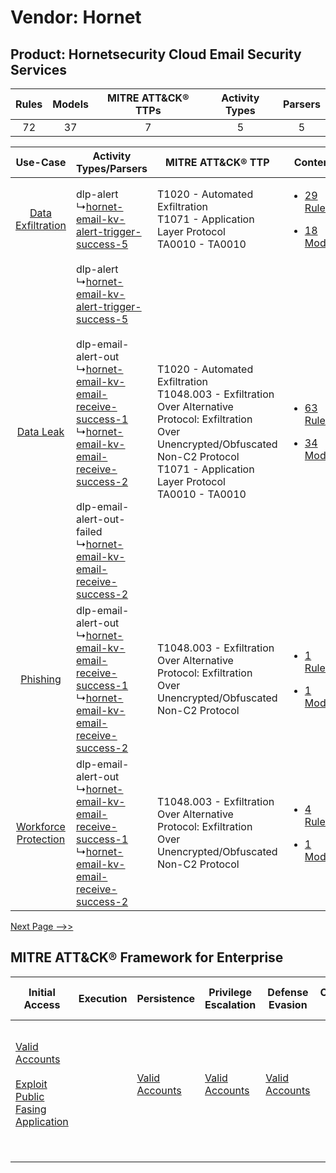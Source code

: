 Vendor: Hornet
==============
Product: Hornetsecurity Cloud Email Security Services
-----------------------------------------------------
| Rules | Models | MITRE ATT&CK® TTPs | Activity Types | Parsers |
|:-----:|:------:|:------------------:|:--------------:|:-------:|
|  72   |   37   |         7          |       5        |    5    |

|    Use-Case    | Activity Types/Parsers    | MITRE ATT&CK® TTP    | Content    |
|:----:| ---- | ---- | ---- |
|    [Data Exfiltration](../../../UseCases/uc_data_exfiltration.md)    |  dlp-alert<br> ↳[hornet-email-kv-alert-trigger-success-5](Ps/pC_hornetemailkvalerttriggersuccess5.md)<br>    | T1020 - Automated Exfiltration<br>T1071 - Application Layer Protocol<br>TA0010 - TA0010<br>    | [<ul><li>29 Rules</li></ul><ul><li>18 Models</li></ul>](RM/r_m_hornet_hornetsecurity_cloud_email_security_services_Data_Exfiltration.md)  |
|    [Data Leak](../../../UseCases/uc_data_leak.md)    |  dlp-alert<br> ↳[hornet-email-kv-alert-trigger-success-5](Ps/pC_hornetemailkvalerttriggersuccess5.md)<br><br> dlp-email-alert-out<br> ↳[hornet-email-kv-email-receive-success-1](Ps/pC_hornetemailkvemailreceivesuccess1.md)<br> ↳[hornet-email-kv-email-receive-success-2](Ps/pC_hornetemailkvemailreceivesuccess2.md)<br><br> dlp-email-alert-out-failed<br> ↳[hornet-email-kv-email-receive-success-2](Ps/pC_hornetemailkvemailreceivesuccess2.md)<br> | T1020 - Automated Exfiltration<br>T1048.003 - Exfiltration Over Alternative Protocol: Exfiltration Over Unencrypted/Obfuscated Non-C2 Protocol<br>T1071 - Application Layer Protocol<br>TA0010 - TA0010<br> | [<ul><li>63 Rules</li></ul><ul><li>34 Models</li></ul>](RM/r_m_hornet_hornetsecurity_cloud_email_security_services_Data_Leak.md)          |
|    [Phishing](../../../UseCases/uc_phishing.md)    |  dlp-email-alert-out<br> ↳[hornet-email-kv-email-receive-success-1](Ps/pC_hornetemailkvemailreceivesuccess1.md)<br> ↳[hornet-email-kv-email-receive-success-2](Ps/pC_hornetemailkvemailreceivesuccess2.md)<br>    | T1048.003 - Exfiltration Over Alternative Protocol: Exfiltration Over Unencrypted/Obfuscated Non-C2 Protocol<br>    | [<ul><li>1 Rules</li></ul><ul><li>1 Models</li></ul>](RM/r_m_hornet_hornetsecurity_cloud_email_security_services_Phishing.md)    |
| [Workforce Protection](../../../UseCases/uc_workforce_protection.md) |  dlp-email-alert-out<br> ↳[hornet-email-kv-email-receive-success-1](Ps/pC_hornetemailkvemailreceivesuccess1.md)<br> ↳[hornet-email-kv-email-receive-success-2](Ps/pC_hornetemailkvemailreceivesuccess2.md)<br>    | T1048.003 - Exfiltration Over Alternative Protocol: Exfiltration Over Unencrypted/Obfuscated Non-C2 Protocol<br>    | [<ul><li>4 Rules</li></ul><ul><li>1 Models</li></ul>](RM/r_m_hornet_hornetsecurity_cloud_email_security_services_Workforce_Protection.md) |
[Next Page -->>](2_ds_hornet_hornetsecurity_cloud_email_security_services.md)

MITRE ATT&CK® Framework for Enterprise
--------------------------------------
| Initial Access                                                                                                                                            | Execution | Persistence                                                         | Privilege Escalation                                                | Defense Evasion                                                     | Credential Access | Discovery | Lateral Movement | Collection | Command and Control                                                             | Exfiltration                                                                                                                                                                                                                                                                                                                    | Impact |
| --------------------------------------------------------------------------------------------------------------------------------------------------------- | --------- | ------------------------------------------------------------------- | ------------------------------------------------------------------- | ------------------------------------------------------------------- | ----------------- | --------- | ---------------- | ---------- | ------------------------------------------------------------------------------- | ------------------------------------------------------------------------------------------------------------------------------------------------------------------------------------------------------------------------------------------------------------------------------------------------------------------------------- | ------ |
| [Valid Accounts](https://attack.mitre.org/techniques/T1078)<br><br>[Exploit Public Fasing Application](https://attack.mitre.org/techniques/T1190)<br><br> |           | [Valid Accounts](https://attack.mitre.org/techniques/T1078)<br><br> | [Valid Accounts](https://attack.mitre.org/techniques/T1078)<br><br> | [Valid Accounts](https://attack.mitre.org/techniques/T1078)<br><br> |                   |           |                  |            | [Application Layer Protocol](https://attack.mitre.org/techniques/T1071)<br><br> | [Exfiltration Over Alternative Protocol](https://attack.mitre.org/techniques/T1048)<br><br>[Exfiltration Over Alternative Protocol: Exfiltration Over Unencrypted/Obfuscated Non-C2 Protocol](https://attack.mitre.org/techniques/T1048/003)<br><br>[Automated Exfiltration](https://attack.mitre.org/techniques/T1020)<br><br> |        |